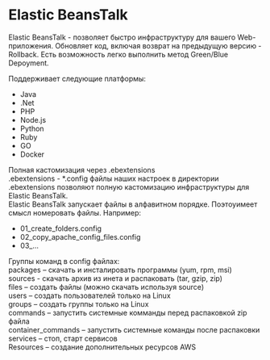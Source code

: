 # Elastic BeansTalk
Elastic BeansTalk - позволяет быстро инфраструктуру для вашего Web-приложения. Обновляет код, включая возврат на предыдущую версию - Rollback.
Есть возможность легко выполнить метод Green/Blue Depoyment.

Поддерживает следующие платформы:  
- Java  
- .Net   
- PHP  
- Node.js  
- Python   
- Ruby   
- GO  
- Docker  

Полная кастомизация через .ebextensions   
.ebextensions - *.config файлы наших настроек в директории .ebextensions  позволяют полную кастомизацию инфраструктуры для Elastic BeansTalk.  
Elastic BeansTalk запускает файлы в алфавитном порядке. Поэтоуимеет смысл номеровать файлы. Например:  
  - 01_create_folders.config 
  - 02_copy_apache_config_files.config
  - 03_...

Группы команд в config файлах:       
packages – скачать и инсталировать программы (yum, rpm, msi)  
sources  - скачать архив из инета и распаковать (tar, gzip, zip)  
files    – создать файлы (можно скачать используя source)  
users    – создать пользователей только на Linux  
groups   – создать группы только на Linux  
commands – запустить системные комманды перед распаковкой zip файла  
container_commands – запустить системные команды после распаковки  
services – стоп, старт сервисов  
Resources – создание дополнительных ресурсов AWS  
